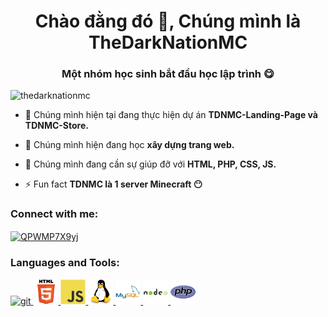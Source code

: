 <h1 align="center">Chào đằng đó 👋, Chúng mình là TheDarkNationMC</h1>
<h3 align="center">Một nhóm học sinh bắt đầu học lập trình 😋</h3>

<p align="left"> <img src="https://komarev.com/ghpvc/?username=thedarknationmc&label=Profile%20views&color=0e75b6&style=flat" alt="thedarknationmc" /> </p>

- 🔭 Chúng mình hiện tại đang thực hiện dự án **TDNMC-Landing-Page và TDNMC-Store.**

- 🌱 Chúng mình hiện đang học **xây dựng trang web.**

- 🤝 Chúng mình đang cần sự giúp đỡ với **HTML, PHP, CSS, JS.**

- ⚡ Fun fact **TDNMC là 1 server Minecraft 😶**

<h3 align="left">Connect with me:</h3>
<p align="left">
<a href="https://discord.gg/QPWMP7X9yj" target="blank"><img align="center" src="https://raw.githubusercontent.com/rahuldkjain/github-profile-readme-generator/master/src/images/icons/Social/discord.svg" alt="QPWMP7X9yj" height="30" width="40" /></a>
</p>

<h3 align="left">Languages and Tools:</h3>
<p align="left"> <a href="https://git-scm.com/" target="_blank" rel="noreferrer"> <img src="https://www.vectorlogo.zone/logos/git-scm/git-scm-icon.svg" alt="git" width="40" height="40"/> </a> <a href="https://www.w3.org/html/" target="_blank" rel="noreferrer"> <img src="https://raw.githubusercontent.com/devicons/devicon/master/icons/html5/html5-original-wordmark.svg" alt="html5" width="40" height="40"/> </a> <a href="https://developer.mozilla.org/en-US/docs/Web/JavaScript" target="_blank" rel="noreferrer"> <img src="https://raw.githubusercontent.com/devicons/devicon/master/icons/javascript/javascript-original.svg" alt="javascript" width="40" height="40"/> </a> <a href="https://www.linux.org/" target="_blank" rel="noreferrer"> <img src="https://raw.githubusercontent.com/devicons/devicon/master/icons/linux/linux-original.svg" alt="linux" width="40" height="40"/> </a> <a href="https://www.mysql.com/" target="_blank" rel="noreferrer"> <img src="https://raw.githubusercontent.com/devicons/devicon/master/icons/mysql/mysql-original-wordmark.svg" alt="mysql" width="40" height="40"/> </a> <a href="https://nodejs.org" target="_blank" rel="noreferrer"> <img src="https://raw.githubusercontent.com/devicons/devicon/master/icons/nodejs/nodejs-original-wordmark.svg" alt="nodejs" width="40" height="40"/> </a> <a href="https://www.php.net" target="_blank" rel="noreferrer"> <img src="https://raw.githubusercontent.com/devicons/devicon/master/icons/php/php-original.svg" alt="php" width="40" height="40"/> </a> </p>
